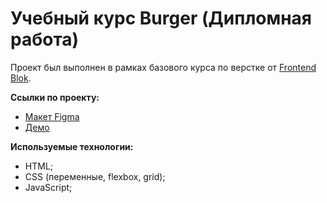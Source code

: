 # Учебный курс Burger (Дипломная работа)
Проект был выполнен в рамках базового курса по верстке от [Frontend Blok](https://frontendblok.com/).

**Ссылки по проекту:**
- [Макет Figma](https://www.figma.com/design/KYQ2ACGHWgV9xVk7EBNiLT/%D0%94%D0%B8%D0%BF%D0%BB%D0%BE%D0%BC%D0%BD%D1%8B%D0%B9-%D0%9C%D0%B0%D0%BA%D0%B5%D1%82-%D0%91%D0%B0%D0%B7%D0%BE%D0%B2%D1%8B%D0%B9-FrontendBlok?node-id=0-1&p=f&t=OXAFA7BpUKrx4A1N-0)
- [Демо](https://n1k-y.github.io/FontendBlok-Module01-Diploma/)

**Используемые технологии:**
- HTML;
- CSS (переменные, flexbox, grid);
- JavaScript;